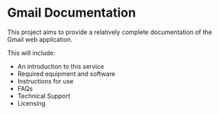 # Gmail Documentation
This project aims to provide a relatively complete documentation of the Gmail web application.  

This will include:
* An introduction to this service
* Required equipment and software
* Instructions for use
* FAQs
* Technical Support
* Licensing
